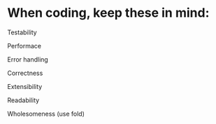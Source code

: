 # When coding, keep these in mind:

Testability

Performace

Error handling

Correctness

Extensibility

Readability

Wholesomeness (use fold)


